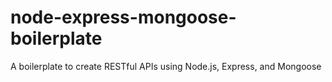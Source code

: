 # node-express-mongoose-boilerplate
A boilerplate to create RESTful APIs using Node.js, Express, and Mongoose
